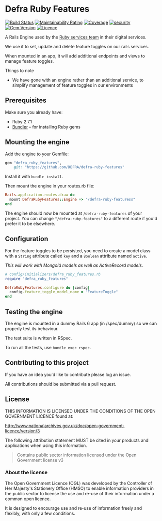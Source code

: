 # Defra Ruby Features

[![Build Status](https://travis-ci.com/DEFRA/defra-ruby-features.svg?branch=main)](https://travis-ci.com/DEFRA/defra-ruby-features)
[![Maintainability Rating](https://sonarcloud.io/api/project_badges/measure?project=DEFRA_defra-ruby-features&metric=sqale_rating)](https://sonarcloud.io/dashboard?id=DEFRA_defra-ruby-features)
[![Coverage](https://sonarcloud.io/api/project_badges/measure?project=DEFRA_defra-ruby-features&metric=coverage)](https://sonarcloud.io/dashboard?id=DEFRA_defra-ruby-features)
[![security](https://hakiri.io/github/DEFRA/defra-ruby-features/main.svg)](https://hakiri.io/github/DEFRA/defra-ruby-features/main)
[![Gem Version](https://badge.fury.io/rb/defra_ruby_features.svg)](https://badge.fury.io/rb/defra_ruby_features)
[![Licence](https://img.shields.io/badge/Licence-OGLv3-blue.svg)](http://www.nationalarchives.gov.uk/doc/open-government-licence/version/3)

A Rails Engine used by the [Ruby services team](https://github.com/DEFRA/ruby-services-team) in their digital services.

We use it to set, update and delete feature toggles on our rails services.

When mounted in an app, it will add additional endpoints and views to manage feature toggles.

Things to note

- We have gone with an engine rather than an additional service, to simplify management of feature toggles in our environments

## Prerequisites

Make sure you already have:

- Ruby 2.7.1
- [Bundler](http://bundler.io/) – for installing Ruby gems

## Mounting the engine

Add the engine to your Gemfile:

```ruby
gem "defra_ruby_features",
    git: "https://github.com/DEFRA/defra-ruby-features"
```

Install it with `bundle install`.

Then mount the engine in your routes.rb file:

```ruby
Rails.application.routes.draw do
  mount DefraRubyFeatures::Engine => "/defra-ruby-featuress"
end
```

The engine should now be mounted at `/defra-ruby-features` of your project. You can change `"/defra-ruby-features"` to a different route if you'd prefer it to be elsewhere.

## Configuration

For the feature toggles to be persisted, you need to create a model class with a `String` attribute called `key` and a `Boolean` attribute named `active`.

*This will work with MongoId models as well as ActiveRecord models.*


```ruby
# config/initializers/defra_ruby_features.rb
require "defra_ruby_features"

DefraRubyFeatures.configure do |config|
  config.feature_toggle_model_name = "FeatureToggle"
end
```

## Testing the engine

The engine is mounted in a dummy Rails 6 app (in /spec/dummy) so we can properly test its behaviour.

The test suite is written in RSpec.

To run all the tests, use `bundle exec rspec`.

## Contributing to this project

If you have an idea you'd like to contribute please log an issue.

All contributions should be submitted via a pull request.

## License

THIS INFORMATION IS LICENSED UNDER THE CONDITIONS OF THE OPEN GOVERNMENT LICENCE found at:

<http://www.nationalarchives.gov.uk/doc/open-government-licence/version/3>

The following attribution statement MUST be cited in your products and applications when using this information.

> Contains public sector information licensed under the Open Government license v3

### About the license

The Open Government Licence (OGL) was developed by the Controller of Her Majesty's Stationery Office (HMSO) to enable information providers in the public sector to license the use and re-use of their information under a common open licence.

It is designed to encourage use and re-use of information freely and flexibly, with only a few conditions.
